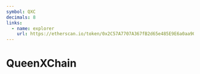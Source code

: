 ```yaml
---
symbol: QXC
decimals: 8
links:
  - name: explorer
    url: https://etherscan.io/token/0x2C57A7707A367fB2d65e485E9E6a0aa90B79Afc4
---
```


# QueenXChain
